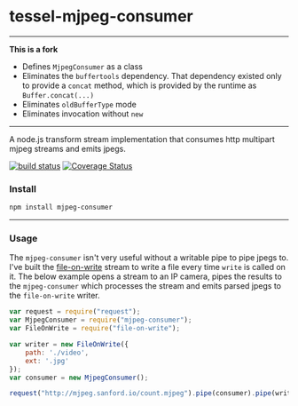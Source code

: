 # tessel-mjpeg-consumer


---------------

**This is a fork**

- Defines `MjpegConsumer` as a class
- Eliminates the `buffertools` dependency. That dependency existed only to provide a `concat` method, which is provided by the runtime as `Buffer.concat(...)`
- Eliminates `oldBufferType` mode
- Eliminates invocation without `new`

---------------

  
A node.js transform stream implementation that consumes http multipart mjpeg streams and emits jpegs.

[![build status](https://secure.travis-ci.org/mmaelzer/mjpeg-consumer.png)](http://travis-ci.org/mmaelzer/mjpeg-consumer)
[![Coverage Status](https://coveralls.io/repos/mmaelzer/mjpeg-consumer/badge.svg?branch=master&service=github)](https://coveralls.io/github/mmaelzer/mjpeg-consumer?branch=master)

  
### Install

```bash
npm install mjpeg-consumer
```
  
----------------------  
### Usage
The `mjpeg-consumer` isn't very useful without a writable pipe to pipe jpegs to. I've built the [file-on-write](https://github.com/mmaelzer/file-on-write) stream to write a file every time `write` is called on it. The below example opens a stream to an IP camera, pipes the results to the `mjpeg-consumer` which processes the stream and emits parsed jpegs to the `file-on-write` writer.

```javascript
var request = require("request");
var MjpegConsumer = require("mjpeg-consumer");
var FileOnWrite = require("file-on-write");

var writer = new FileOnWrite({ 
	path: './video',
	ext: '.jpg'
});
var consumer = new MjpegConsumer();

request("http://mjpeg.sanford.io/count.mjpeg").pipe(consumer).pipe(writer);
```
